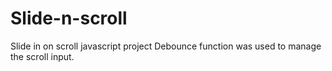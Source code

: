 # Slide-n-scroll
Slide in on scroll javascript project 
Debounce function was used to manage the scroll input.
